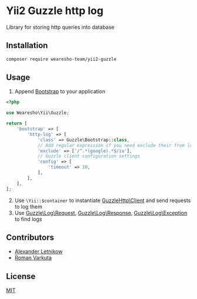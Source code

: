 # Yii2 Guzzle http log

Library for storing http queries into database

## Installation
```bash
composer require wearesho-team/yii2-guzzle
```

## Usage
1. Append [Bootstrap](./src/Bootstrap.php) to your application
```php
<?php

use Wearesho\Yii\Guzzle;

return [
    'bootstrap' => [
        'http-log' => [
            'class' => Guzzle\Bootstrap::class,
            // Add regular expression if you need exclude their from logging
            'exclude' => ['/^.*(google).*$/iu'],
            // Guzzle client configuration settings
            'config' => [
                'timeout' => 10,
            ],
        ],
    ],
];
```
2. Use `\Yii::$container` to instantiate [GuzzleHttp\Client](http://docs.guzzlephp.org) and send requests to log them
3. Use [Guzzle\Log\Request](./src/Log/Request.php), [Guzzle\Log\Response](./src/Log/Response.php), [Guzzle\Log\Exception](./src/Log/Exception.php) to find logs

## Contributors
- [Alexander <horat1us> Letnikow](mailto:reclamme@gmail.com)
- [Roman <KartaviK> Varkuta](mailto:roman.varkuta@gmail.com)

## License
[MIT](./LICENSE)
